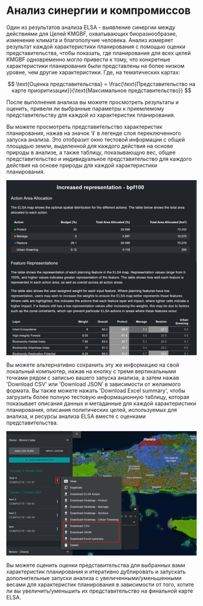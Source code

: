 # Анализ синергии и компромиссов

Один из результатов анализа ELSA - выявление синергии между действиями для Целей KMGBF, охватывающих биоразнообразие, изменение климата и благополучие человека. Анализ измеряет результат каждой характеристики планирования с помощью оценки представительства, чтобы показать, где планирование для всех целей KMGBF одновременно могло привести к тому, что конкретные характеристики планирования были представлены на более низком уровне, чем другие характеристики. Где, на тематических картах:

$$
\text{Оценка представительства} = \frac{\text{Представительство на карте приоритизации}}{\text{Максимальное представительство}}
$$

После выполнения анализа вы можете просмотреть результаты и оценить, привели ли выбранные параметры к приемлемому представительству для каждой из характеристик планирования.

Вы можете просмотреть представительство характеристик планирования, нажав на значок '**i**' в легенде слоя переключенного запуска анализа. Это отобразит окно тестовой информации с общей площадью земли, выделенной для каждого действия на основе природы в анализе, а также таблицу, показывающую вес, общее представительство и индивидуальное представительство для каждого действия на основе природы для каждой характеристики планирования.

![Информационное окно представительства характеристик.](images/image020.png)

Вы можете альтернативно сохранить эту же информацию на свой локальный компьютер, нажав на кнопку с тремя вертикальными точками рядом с записью вашего запуска анализа, а затем нажав 'Download CSV' или 'Download JSON' в зависимости от желаемого формата. Вы также можете нажать 'Download Excel summary', чтобы загрузить более полную тестовую информационную таблицу, которая показывает описания данных и метаданные для каждой характеристики планирования, описания политических целей, используемых для анализа, и ресурсы анализа ELSA вместе с оценками представительства.

![Загрузка сводных таблиц представительства характеристик.](images/image021.png)

Вы можете оценить оценки представительства для выбранных вами характеристик планирования и итеративно дублировать и запускать дополнительные запуски анализа с увеличенными/уменьшенными весами для характеристик планирования в зависимости от того, хотите ли вы увеличить/уменьшить их представительство на финальной карте ELSA.
